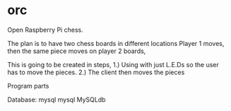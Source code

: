 # orc
Open Raspberry Pi chess.

The plan is to have two chess boards in different locations
Player 1 moves, then the same piece moves on player 2 boards,

This is going to be created in steps,
1.) Using with just L.E.Ds so the user has to move the pieces.
2.) The client then moves the pieces

Program parts

Database:
  mysql
  mysql MySQLdb
